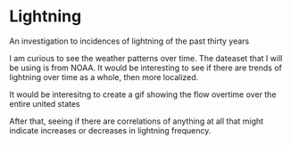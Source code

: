 # Lightning
An investigation to incidences of lightning of the past thirty years

I am curious to see the weather patterns over time. The dateaset that I will be using is from NOAA. It would be interesting to see if there are trends of lightning over time as a whole, then more localized. 

It would be interesitng to create a gif showing the flow overtime over the entire united states

After that, seeing if there are correlations of anything at all that might indicate increases or decreases in lightning frequency. 
